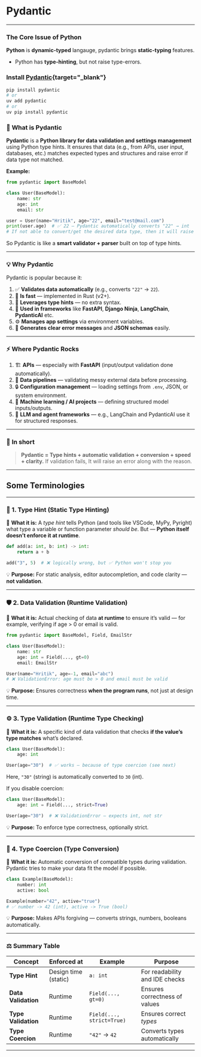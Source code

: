 
# Pydantic

---

### The Core Issue of Python

**Python** is **dynamic-typed** langauge, pydantic brings **static-typing** features. 

- Python has **type-hinting**, but not raise type-errors.

### Install [Pydantic](https://docs.pydantic.dev/latest/install/){target="_blank"}

```bash
pip install pydantic
# or
uv add pydantic
# or
uv pip install pydantic
```

### 🧩 **What is Pydantic**

**Pydantic** is a **Python library for data validation and settings management** using Python type hints.
It ensures that data (e.g., from APIs, user input, databases, etc.) matches expected types and structures and raise error if data type not matched.

**Example:**

```python
from pydantic import BaseModel

class User(BaseModel):
    name: str
    age: int
    email: str

user = User(name="Hritik", age="22", email="test@mail.com")
print(user.age)  # ✅ 22 — Pydantic automatically converts "22" → int
# If not able to convert/get the desired data type, then it will raise error.
```

So Pydantic is like a **smart validator + parser** built on top of type hints.

---

### 💡 **Why Pydantic**

Pydantic is popular because it:

1. ✅ **Validates data automatically** (e.g., converts `"22"` → `22`).
2. 🚀 **Is fast** — implemented in Rust (v2+).
3. 🧠 **Leverages type hints** — no extra syntax.
4. 🧱 **Used in frameworks** like **FastAPI**, **Django Ninja**, **LangChain**, **PydanticAI** etc.
5. ⚙️ **Manages app settings** via environment variables.
6. 🧾 **Generates clear error messages** and **JSON schemas** easily.

---


### ⚡ **Where Pydantic Rocks**

1. 🏗 **APIs** — especially with **FastAPI** (input/output validation done automatically).
2. 🧩 **Data pipelines** — validating messy external data before processing.
3. 🔒 **Configuration management** — loading settings from `.env`, JSON, or system environment.
4. 🤖 **Machine learning / AI projects** — defining structured model inputs/outputs.
5. 🧠 **LLM and agent frameworks** — e.g., LangChain and PydanticAI use it for structured responses.

---

### 💬 **In short**

> **Pydantic = Type hints + automatic validation + conversion + speed + clarity.**
> If validation fails, It will raise an error along with the reason.

---


## Some Terminologies

---

### 🧩 1. **Type Hint (Static Type Hinting)**

🧠 **What it is:**
A *type hint* tells Python (and tools like VSCode, MyPy, Pyright) what type a variable or function parameter *should be*.
But — **Python itself doesn’t enforce it at runtime**.

```python
def add(a: int, b: int) -> int:
    return a + b

add("3", 5)  # ❌ logically wrong, but ✅ Python won't stop you
```

💡 **Purpose:** For static analysis, editor autocompletion, and code clarity — **not validation**.

---

### 🛡️ 2. **Data Validation (Runtime Validation)**

🧠 **What it is:**
Actual checking of data **at runtime** to ensure it’s valid —
for example, verifying if age > 0 or email is valid.

```python
from pydantic import BaseModel, Field, EmailStr

class User(BaseModel):
    name: str
    age: int = Field(..., gt=0)
    email: EmailStr

User(name="Hritik", age=-1, email="abc")  
# ❌ ValidationError: age must be > 0 and email must be valid
```

💡 **Purpose:** Ensures correctness **when the program runs**, not just at design time.

---

### ⚙️ 3. **Type Validation (Runtime Type Checking)**

🧠 **What it is:**
A specific kind of data validation that checks **if the value’s type matches** what’s declared.

```python
class User(BaseModel):
    age: int

User(age="30")  # ✅ works — because of type coercion (see next)
```

Here, `"30"` (string) is automatically converted to `30` (int).

If you disable coercion:

```python
class User(BaseModel):
    age: int = Field(..., strict=True)

User(age="30")  # ❌ ValidationError — expects int, not str
```

💡 **Purpose:** To enforce type correctness, optionally strict.

---

### 🔄 4. **Type Coercion (Type Conversion)**

🧠 **What it is:**
Automatic conversion of compatible types during validation.
Pydantic tries to make your data fit the model if possible.

```python
class Example(BaseModel):
    number: int
    active: bool

Example(number="42", active="true")
# ✅ number -> 42 (int), active -> True (bool)
```

💡 **Purpose:** Makes APIs forgiving — converts strings, numbers, booleans automatically.

---

### ⚖️ Summary Table

| Concept             | Enforced at          | Example                   | Purpose                        |
| ------------------- | -------------------- | ------------------------- | ------------------------------ |
| **Type Hint**       | Design time (static) | `a: int`                  | For readability and IDE checks |
| **Data Validation** | Runtime              | `Field(..., gt=0)`        | Ensures correctness of values  |
| **Type Validation** | Runtime              | `Field(..., strict=True)` | Ensures correct *types*        |
| **Type Coercion**   | Runtime              | `"42"` → `42`             | Converts types automatically   |

---





